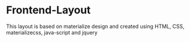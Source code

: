 # Frontend-Layout
This layout is based on materialize design and created using HTML, CSS, materializecss, java-script and jquery
